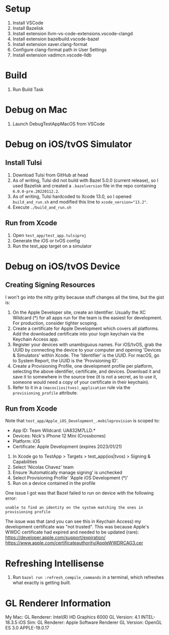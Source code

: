 # Setup
1. Install VSCode
1. Install Bazelisk
1. Install extension llvm-vs-code-extensions.vscode-clangd
1. Install extension bazelbuild.vscode-bazel
1. Install extension xaver.clang-format
1. Configure clang-format path in User Settings
1. Install extension vadimcn.vscode-lldb

# Build
1. Run Build Task

# Debug on Mac
1. Launch DebugTestAppMacOS from VSCode

# Debug on iOS/tvOS Simulator
## Install Tulsi
1. Download Tulsi from GitHub at head
1. As of writing, Tulsi did not build with Bazel 5.0.0 (current release), so I used Bazelisk and created a `.bazelversion` file in the repo containing `6.0.0-pre.20220112.2`.
1. As of writing, Tulsi hardcoded to Xcode 13.0, so I opened `build_and_run.sh` and modified this line to `xcode_version="13.2"`.
1. Execute `./build_and_run.sh`

## Run from Xcode
1. Open `test_app/test_app.tulsiproj`
1. Generate the iOS or tvOS config
1. Run the test_app target on a simulator

# Debug on iOS/tvOS Device
## Creating Signing Resources
I won't go into the nitty gritty because stuff changes all the time, but the gist is:
1. On the Apple Developer site, create an Identifier. Usually the XC Wildcard (*) for all apps run for the team is the easiest for development. For production, consider tighter scoping.
1. Create a certificate for Apple Development which covers all platforms. Add the downloaded certificate into your login keychain via the Keychain Access app.
1. Register your devices with unambiguous names. For iOS/tvOS, grab the UUID by connecting the device to your computer and opening 'Devices & Simulators' within Xcode. The 'Identifier' is the UUID. For macOS, go to System Report, the UUID is the 'Provisioning ID'.
1. Create a Provisioning Profile, one development profile per platform, selecting the above identifier, certificate, and devices. Download it and save it to somewhere in the source tree (it is not a secret, as to use it, someone would need a copy of your certificate in their keychain).
1. Refer to it in a `(macos|ios|tvos)_application` rule via the `provisioning_profile` attribute.

## Run from Xcode
Note that `test_app/Apple_iOS_Development_.mobileprovision` is scoped to:

 - App ID: Team Wildcard: UA832M7LLD.*
 - Devices: Nick's iPhone 12 Mini (Crossbones)
 - Platform: iOS
 - Certificate: Apple Development (expires 2023/01/21)

1. In Xcode go to TestApp > Targets > test_app(ios|tvos) > Signing & Capabilities
1. Select 'Nicolas Chavez' team
1. Ensure 'Automatically manage signing' is unchecked
1. Select Provisioning Profile' 'Apple iOS Development (*)'
1. Run on a device contained in the profile

One issue I got was that Bazel failed to run on device with the following error:

```
unable to find an identity on the system matching the ones in provisioning profile
```

The issue was that (and you can see this in Keychain Access) my development certificate was "not trusted". This was because Apple's WWDC certificate had expired and needed to be updated (rare):
https://developer.apple.com/support/expiration/
https://www.apple.com/certificateauthority/AppleWWDRCAG3.cer

# Refreshing Intellisense
1. Run `bazel run :refresh_compile_commands` in a terminal, which refreshes what exactly is getting built.

# GL Renderer Information
My Mac: GL Renderer: Intel(R) HD Graphics 6000 GL Version: 4.1 INTEL-18.3.5
iOS Sim: GL Renderer: Apple Software Renderer GL Version: OpenGL ES 3.0 APPLE-19.0.17
